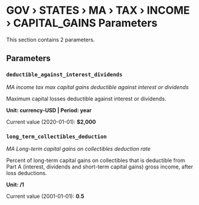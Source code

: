 # GOV › STATES › MA › TAX › INCOME › CAPITAL_GAINS Parameters

This section contains 2 parameters.

## Parameters

### `deductible_against_interest_dividends`
*MA income tax max capital gains deductible against interest or dividends*

Maximum capital losses deductible against interest or dividends.

**Unit: currency-USD | Period: year**

Current value (2020-01-01): **$2,000**


### `long_term_collectibles_deduction`
*MA Long-term capital gains on collectibles deduction rate*

Percent of long-term capital gains on collectibles that is deductible from Part A (interest, dividends and short-term capital gains) gross income, after loss deductions.

**Unit: /1**

Current value (2001-01-01): **0.5**

